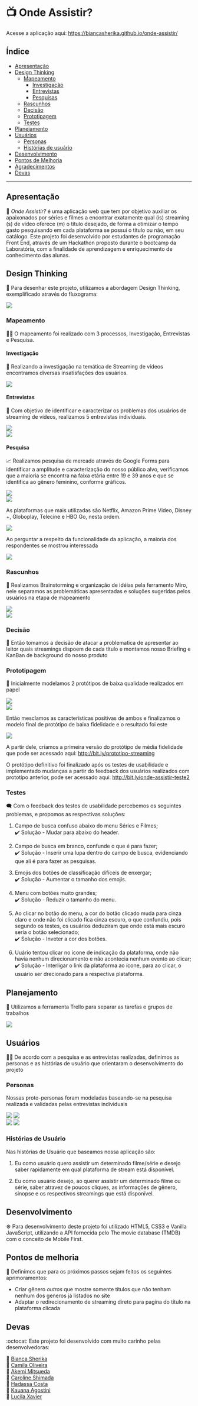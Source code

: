 
# :tv: Onde Assistir?

Acesse a aplicação aqui: https://biancasherika.github.io/onde-assistir/

## Índice

* [Apresentação](#apresentação)
* [Design Thinking](#design-thinking)
   * [Mapeamento](#mapeamento)
      * [Investigação](#investigação)
      * [Entrevistas](#entrevistas)
      * [Pesquisas](#pesquisa)
   * [Rascunhos](#rascunhos)
   * [Decisão](#decisão)
   * [Prototipagem](#prototipagem)
   * [Testes](#testes)
* [Planejamento](#planejamento)
* [Usuários](#usuários)
   * [Personas](#personas)
   * [Histórias de usuário](#histórias-de-usuário)
* [Desenvolvimento](#desenvolvimento)
* [Pontos de Melhoria](#pontos-de-melhoria)
* [Agradecimentos](#agradecimentos)
* [Devas](#devas)

***

## Apresentação

:wave: *Onde Assistir?* é uma aplicação web que tem por objetivo auxiliar os apaixonados por séries e filmes a encontrar exatamente qual (is) streaming (s) de vídeo oferece (m) o título desejado, de forma a otimizar o tempo gasto pesquisando em cada plataforma se possui o título ou não, em seu catálogo. Este projeto foi desenvolvido por estudantes de programação Front End, através de um Hackathon proposto durante o bootcamp da Laboratória, com a finalidade de aprendizagem e enriquecimento de conhecimento das alunas.

## Design Thinking 

:bookmark_tabs: Para desenhar este projeto, utilizamos a abordagem Design Thinking, exemplificado através do fluxograma:

![](/src/img/readme/DesignerSprint.png)

### Mapeamento

:female_detective: O mapeamento foi realizado com 3 processos, Investigação, Entrevistas e Pesquisa.

#### Investigação 

:pushpin: Realizando a investigação na temática de Streaming de vídeos encontramos diversas insatisfações dos usuários.

![](/src/img/readme/insatisfações-usuarios.gif)

#### Entrevistas

:ticket: Com objetivo de identificar e caracterizar os problemas dos usuários de streaming de vídeos, realizamos 5 entrevistas individuais.

![](/src/img/readme/entrevistas2.jpg)</br>
![](/src/img/readme/entrevistas1.jpg)

#### Pesquisa

:chart_with_upwards_trend: Realizamos pesquisa de mercado através do Google Forms para identificar a amplitude e caracterização do nosso público alvo, verificamos que a maioria se encontra na faixa etária entre 19 e 39 anos e que se identifica ao gênero feminino, conforme gráficos.

![](/src/img/readme/genero.jpeg)</br>
![](/src/img/readme/idade.jpeg)

As plataformas que mais utilizadas são Netflix, Amazon Prime Video, Disney +, Globoplay, Telecine e HBO Go, nesta ordem.

![](/src/img/readme/plataforma-utilizada.jpeg)

Ao perguntar a respeito da funcionalidade da aplicação, a maioria dos respondentes se mostrou interessada

![](/src/img/readme/respostas-pesquisa.gif)

### Rascunhos

:paperclip: Realizamos Brainstorming e organização de idéias pela ferramento Miro, nele separamos as problemáticas apresentadas e soluções sugeridas pelos usuários na etapa de mapeamento

![](/src/img/readme/problemas-entrevistas.jpg)</br>
![](/src/img/readme/forms.jpg)

### Decisão 

:tada: Então tomamos a decisão de atacar a problematica de apresentar ao leitor quais streamings dispoem de cada título e montamos nosso Briefing e KanBan de background do nosso produto



### Prototipagem

:memo: Inicialmente modelamos 2 protótipos de baixa qualidade realizados em papel

![](/src/img/readme/baixa.fidelidade.jpeg)</br>
![](/src/img/readme/baixa.fidelidade2.jpeg)


Então mesclamos as características positivas de ambos e finalizamos o modelo final de protótipo de baixa fidelidade e o resultado foi este

![](/src/img/readme/baixa.fidelidade3.jpeg)

A partir dele, criamos a primeira versão do protótipo de média fidelidade que pode ser acessado aqui: http://bit.ly/prototipo-streaming

O protótipo definitivo foi finalizado após os testes de usabilidade e implementado mudanças a partir do feedback dos usuários realizados com prototipo anterior, pode ser acessado aqui: http://bit.ly/onde-assistir-teste2

### Testes

:left_speech_bubble: Com o feedback dos testes de usabilidade percebemos os seguintes problemas, e propomos as respectivas soluções:

1. Campo de busca confuso abaixo do menu Séries e Filmes;</br>
:heavy_check_mark: Solução - Mudar para abaixo do header.

2. Campo de busca em branco, confunde o que é para fazer;</br>
:heavy_check_mark: Solução - Inserir uma lupa dentro do campo de busca, evidenciando que ali é para fazer as pesquisas.

3. Emojis dos botões de classificação difíceis de enxergar;</br>
:heavy_check_mark: Solução - Aumentar o tamanho dos emojis.

4. Menu com botões muito grandes;</br>
:heavy_check_mark: Solução - Reduzir o tamanho do menu.

5. Ao clicar no botão do menu, a cor do botão clicado muda para cinza claro e onde não foi clicado fica cinza escuro, o que confundiu, pois segundo os testes, os usuários deduziram que onde está mais escuro seria o botão selecionado;</br>
:heavy_check_mark: Solução - Inveter a cor dos botões.

6. Uuário tentou clicar no ícone de indicação da plataforma, onde não havia nenhum direcionamento e não acontecia nenhum evento ao clicar;</br>
:heavy_check_mark: Solução - Interligar o link da plataforma ao ícone, para ao clicar, o usuário ser drecionado para a respectiva plataforma.

## Planejamento

:muscle: Utilizamos a ferramenta Trello para separar as tarefas e grupos de trabalhos

![](/src/img/readme/trello.jpeg)

## Usuários

:dancing_women: De acordo com a pesquisa e as entrevistas realizadas, definimos as personas e as histórias de usuário que orientaram o desenvolvimento do projeto

### Personas

Nossas proto-personas foram modeladas baseando-se na pesquisa realizada e validadas pelas entrevistas individuais

![](/src/img/readme/Persona_1.png)
![](/src/img/readme/Persona_2.png)</br>
![](/src/img/readme/Persona_3.png)
![](/src/img/readme/Persona_4.png)


### Histórias de Usuário

Nas histórias de Usuário que baseamos nossa aplicação são:

1. Eu como usuário quero assistir um determinado filme/série e desejo saber rapidamente em qual plataforma de stream está disponível.

2. Eu como usuário desejo, ao querer assistir um determinado filme ou série, saber atravez de poucos cliques, as informações de gênero, sinopse e os respectivos streamings que está disponível.


## Desenvolvimento

:gear: Para desenvolvimento deste projeto foi utilizado HTML5, CSS3 e Vanilla JavaScript, utilizando a API fornecida pelo The movie database (TMDB) com o conceito de Mobile First. 

## Pontos de melhoria

:construction: Definimos que para os próximos passos sejam feitos os seguintes aprimoramentos:

- Criar gênero *outros* que mostre somente títulos que não tenham nenhum dos generos já listados no site
- Adaptar o redirecionamento de streaming direto para pagina do título na plataforma clicada


## Devas

:octocat: Este projeto foi desenvolvido com muito carinho pelas desenvolvedoras:

:princess: [Bianca Sherika](https://github.com/BiancaSherika)<br/>
:princess: <a href=“https://www.github.com/cbalieiro“>Camila Oliveira</a><br/>
:princess: <a href=“https://www.github.com/akemimeka“>Akemi Mitsueda</a><br/>
:princess: <a href=“https://www.github.com/carolineshimada“>Caroline Shimada</a><br/>
:princess: <a href=“https://www.github.com/Costahadassa“>Hadassa Costa</a><br/>
:princess: <a href=“https://www.github.com/kauanaagostini“>Kauana Agostini</a><br/>
:princess: <a href=“https://www.github.com/Lucilaxavier“>Lucila Xavier</a><br/>
